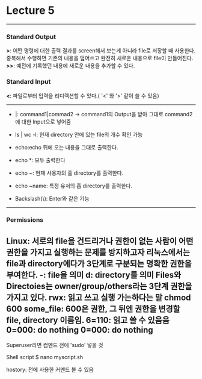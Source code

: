 # Lecture 5
---
### Standard Output
**>**: 어떤 명령에 대한 출력 결과를 screen해서 보는게 아니라 file로 저장할 때 사용한다. 중복해서 수행하면 기존의 내용을 덮어쓰고 완전히 새로운 내용으로 file이 만들어진다.
**>>**: 예전에 기록했던 내용에 새로운 내용을 추가할 수 있다.
### Standard Input
**<**: 파일로부터 입력을 리디렉션할 수 있다.( '<' 와 '>' 같이 쓸 수 있음)

---
- |: command1|commad2 -> command1의 Output을 받아 그대로 command2에 대한 Input으로 넣어줌
- ls | wc -l: 현재 directory 안에 있는 file의 개수 확인 가능

- echo:echo 뒤에 오는 내용을 그대로 출력한다.
- echo *: 모두 출력한다
- echo ~: 현재 사용자의 홈 directory를 출력한다.
- echo ~name: 특정 유저의 홈 directory를 출력한다.
- Backslash(\\): Enter와 같은 기능
---
### Permissions
Linux: 서로의 file을 건드리거나 권한이 없는 사람이 어떤 권한을 가지고 실행하는 문제를 방지하고자 리눅스에서는 file과 directory에다가 3단계로 구분되는 명확한 권한을 부여한다.
-: file을 의미
d: directory를 의미
Files와 Directoies는 owner/group/others라는 3단계 권한을 가지고 있다.
rwx: 읽고 쓰고 실행 가는하다는 말
chmod 600 some_file: 600은 권한, 그 뒤엔 권한을 변경할 file, directory 이름임.
6=110: 읽고 쓸 수 있음음
0=000: do nothing
0=000: do nothing
---
Superuser라면 컴멘드 전에 'sudo' 넣을 것

Shell script
$ nano myscript.sh

hostory: 전에 사용한 커멘드 볼 수 있음
